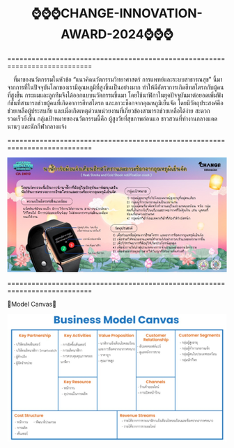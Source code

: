 <div align="center">
  <h1>⌚⌚⌚CHANGE-INNOVATION-AWARD-2024⌚⌚⌚</h1>    
</div>

===========================================================================

&emsp;ที่มาของนวัตกรรมในหัวข้อ “แนวคิดนวัตกรรมวิทยาศาสตร์ การแพทย์และระบบสาธารณสุข” นี้มาจากการที่ในปัจจุบันโลกของเรามีอุณหภูมิที่สูงขึ้นเป็นอย่างมาก ทำให้มีอัตราการเกิดฮีทสโตรกกับผู้คนที่สูงขึ้น 
กระผมและลูกทีมจึงได้ออกแบบนวัตกรรมขึ้นมา โดยใช้นาฬิกาในยุคปัจจุบันมาต่อยอดเพิ่มฟังก์ชั่นที่สามารถช่วยผู้คนที่เกิดอาการฮีทสโตรก และภาวะช็อกจากอุณหภูมิเย็นจัด โดยมีวัตถุประสงค์คือช่วยเหลือผู้ประสบภัย และเมี่อเกิดเหตุด่วนหน่วยงานที่เกี่ยวข้องสามารถช่วยเหลือได้ง่าย สะดวก รวดเร็วยิ่งขึ้น กลุ่มเป้าหมายของนวัตกรรมนี้คือ ผู้สูงวัยที่สุขภาพอ่อนแอ ชาวสวนที่ทำงานกลางแดดนานๆ และนักกีฬากลางแจ้ง

===========================================================================

![image alt](https://github.com/jaypupu2006/CHANGE-INNOVATION-AWARD-2024/blob/main/resource/S__7241744.jpg?raw=true)

===========================================================================

📌Model Canvas📌

![image alt](https://github.com/jaypupu2006/CHANGE-INNOVATION-AWARD-2024/blob/main/resource/Annotation%202025-05-18%20004109.jpg?raw=true)
